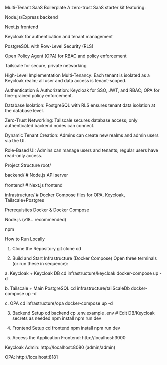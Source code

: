 Multi-Tenant SaaS Boilerplate
A  zero-trust SaaS starter kit featuring:

Node.js/Express backend

Next.js frontend

Keycloak for authentication and tenant management

PostgreSQL with Row-Level Security (RLS)

Open Policy Agent (OPA) for RBAC and policy enforcement

Tailscale for secure, private networking

High-Level Implementation
Multi-Tenancy: Each tenant is isolated as a Keycloak realm; all user and data access is tenant-scoped.

Authentication & Authorization: Keycloak for SSO, JWT, and RBAC; OPA for fine-grained policy enforcement.

Database Isolation: PostgreSQL with RLS ensures tenant data isolation at the database level.

Zero-Trust Networking: Tailscale secures database access; only authenticated backend nodes can connect.

Dynamic Tenant Creation: Admins can create new realms and admin users via the UI.

Role-Based UI: Admins can manage users and tenants; regular users have read-only access.

Project Structure
root/

backend/ # Node.js API server

frontend/ # Next.js frontend

infrastructure/ # Docker Compose files for OPA, Keycloak, Tailscale+Postgres

Prerequisites
Docker & Docker Compose

Node.js (v18+ recommended)

npm

How to Run Locally
1. Clone the Repository
git clone <your-github-repo-url>
cd <your-repo-folder>

2. Build and Start Infrastructure (Docker Compose)
Open three terminals (or run these in sequence):

a. Keycloak + Keycloak DB
cd infrastructure/keycloak
docker-compose up -d

b. Tailscale + Main PostgreSQL
cd infrastructure/tailScaleDb
docker-compose up -d

c. OPA
cd infrastructure/opa
docker-compose up -d

3. Backend Setup
cd backend
cp .env.example .env # Edit DB/Keycloak secrets as needed
npm install
npm run dev

4. Frontend Setup
cd frontend
npm install
npm run dev

5. Access the Application
Frontend: http://localhost:3000

Keycloak Admin: http://localhost:8080 (admin/admin)

OPA: http://localhost:8181

